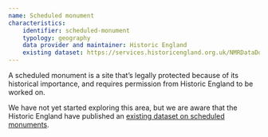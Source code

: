 ```yaml
---
name: Scheduled monument
characteristics:
    identifier: scheduled-monument
    typology: geography
    data provider and maintainer: Historic England
    existing dataset: https://services.historicengland.org.uk/NMRDataDownload/OpenPages/Download.aspx
---
```


A scheduled monument is a site that’s legally protected because of its historical importance, and requires permission from Historic England to be worked on.

We have not yet started exploring this area, but we are aware that the Historic England have published an [existing dataset on scheduled monuments](https://historicengland.org.uk/listing/the-list/).
